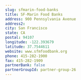 ```yaml
---
slug: sfmarin-food-banks
title: SF-Marin Food Banks
address: 900 Pennsylvania Avenue
address2: 
city: San Francisco
state: CA
postal: 94107
longitude: -122.393679
latitude: 37.7544611
website: www.sfmfoodbank.org
phone: 415-282-1900
fax: 415-282-1909
partnerBank: false
partnerGroupId: partner-group-26
---
```

